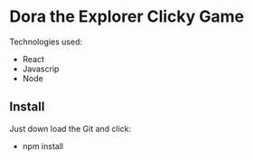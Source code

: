 # Dora the Explorer Clicky Game

Technologies used:

* React
* Javascrip
* Node

## Install

Just down load the Git and click:

* npm install

